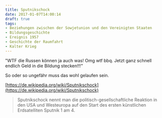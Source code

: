 ```yaml
---
title: Sputnikschock
date: 2017-01-07T14:00:14
draft: true
tags:
- Beziehungen zwischen der Sowjetunion und den Vereinigten Staaten
- Bildungsgeschichte
- Ereignis 1957
- Geschichte der Raumfahrt
- Kalter Krieg
---
```


"WTF die Russen können ja auch was! Omg wtf bbq. Jetzt ganz schnell endlich
Geld in die Bildung stecken!!!"

So oder so ungefähr muss das wohl gelaufen sein.

[https://de.wikipedia.org/wiki/Sputnikschock](https://de.wikipedia.org/wiki/Sputnikschock)

> Sputnikschock nennt man die politisch-gesellschaftliche Reaktion in den
> USA und Westeuropa auf den Start des ersten künstlichen Erdsatelliten
> Sputnik 1 am 4.

